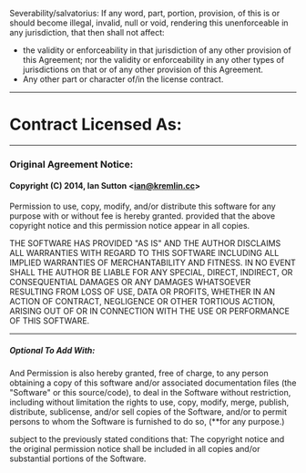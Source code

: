 Severability/salvatorius: If any word, part, portion, provision, of this is or should become illegal, invalid, null or void, rendering this unenforceable in any jurisdiction, that then shall not affect:

- the validity or enforceability in that jurisdiction of any other provision of this Agreement; nor the validity or enforceability in any other types of jurisdictions on that or of any other provision of this Agreement.
- Any other part or character of/in the license contract.
 
---

# Contract Licensed As:

---

###  Original Agreement Notice:
#### Copyright (C) 2014, Ian Sutton <<ian@kremlin.cc>> 
 
Permission to use, copy, modify, and/or distribute this software for any purpose with or without fee is hereby granted.
provided that the above copyright notice and this permission notice appear in all copies.  

THE SOFTWARE HAS PROVIDED "AS IS" AND THE AUTHOR DISCLAIMS ALL WARRANTIES WITH REGARD TO THIS SOFTWARE INCLUDING ALL IMPLIED WARRANTIES OF MERCHANTABILITY AND FITNESS. IN NO EVENT SHALL THE AUTHOR BE LIABLE FOR ANY SPECIAL, DIRECT, INDIRECT, OR CONSEQUENTIAL DAMAGES OR ANY DAMAGES WHATSOEVER RESULTING FROM LOSS OF USE, DATA OR PROFITS, WHETHER IN AN ACTION OF CONTRACT, NEGLIGENCE OR OTHER TORTIOUS ACTION, ARISING OUT OF OR IN CONNECTION WITH THE USE OR PERFORMANCE OF THIS SOFTWARE.

---


 ##### Optional To Add With:

And Permission is also hereby granted, free of charge, to any person obtaining a copy of this software and/or associated documentation files (the "Software" or this source/code), 
to deal in the Software without restriction, including without limitation the rights 
to use, copy, modify, merge, publish, distribute, sublicense, and/or sell copies of the Software, 
and/or to permit persons to whom the Software is furnished to do so, (**for any purpose.)

subject to the previously stated conditions that:
The copyright notice and the original permission notice shall be included in all copies and/or substantial portions of the Software.
